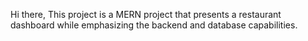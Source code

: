 Hi there, 
This project is a MERN project that presents a restaurant dashboard while emphasizing the backend and database capabilities.
